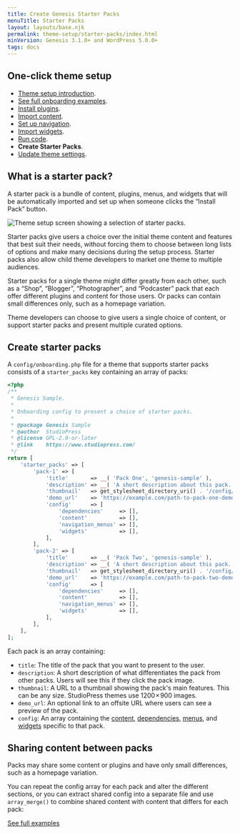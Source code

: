 ```yaml
---
title: Create Genesis Starter Packs
menuTitle: Starter Packs
layout: layouts/base.njk
permalink: theme-setup/starter-packs/index.html
minVersion: Genesis 3.1.0+ and WordPress 5.0.0+
tags: docs
---
```


## One-click theme setup

- <a href="{{ '/theme-setup/' | url }}">Theme setup introduction</a>.
- <a href="{{ '/theme-setup/onboarding-examples/' | url }}">See full onboarding examples</a>.
- <a href="{{ '/theme-setup/install-dependencies/' | url }}">Install plugins</a>.
- <a href="{{ '/theme-setup/import-content/' | url }}">Import content</a>.
- <a href="{{ '/theme-setup/import-menus/' | url }}">Set up navigation</a>.
- <a href="{{ '/theme-setup/import-widgets/' | url }}">Import widgets</a>.
- <a href="{{ '/theme-setup/run-code/' | url }}">Run code</a>.
- **Create Starter Packs**.
- <a href="{{ '/theme-setup/theme-settings/' | url }}">Update theme settings</a>.

## What is a starter pack?

A starter pack is a bundle of content, plugins, menus, and widgets that will be automatically imported and set up when someone clicks the “Install Pack” button.

<img src="{{ '/img/onboarding-starter-packs.jpg' | url }}" alt="Theme setup screen showing a selection of starter packs.">

Starter packs give users a choice over the initial theme content and features that best suit their needs, without forcing them to choose between long lists of options and make many decisions during the setup process. Starter packs also allow child theme developers to market one theme to multiple audiences.

Starter packs for a single theme might differ greatly from each other, such as a “Shop”, “Blogger”, “Photographer”, and “Podcaster” pack that each offer different plugins and content for those users. Or packs can contain small differences only, such as a homepage variation.

Theme developers can choose to give users a single choice of content, or support starter packs and present multiple curated options.

## Create starter packs

A `config/onboarding.php` file for a theme that supports starter packs consists of a `starter_packs` key containing an array of packs:

```php
<?php
/**
 * Genesis Sample.
 *
 * Onboarding config to present a choice of starter packs.
 *
 * @package Genesis Sample
 * @author  StudioPress
 * @license GPL-2.0-or-later
 * @link    https://www.studiopress.com/
 */
return [
	'starter_packs' => [
		'pack-1' => [
			'title'       => __( 'Pack One', 'genesis-sample' ),
			'description' => __( 'A short description about this pack.', 'genesis-sample' ),
			'thumbnail'   => get_stylesheet_directory_uri() . '/config/import/images/thumbnails/pack-1.jpg',
			'demo_url'    => 'https://example.com/path-to-pack-one-demo/',
			'config'      => [
				'dependencies'     => [],
				'content'          => [],
				'navigation_menus' => [],
				'widgets'          => [],
			],
		],
		'pack-2' => [
			'title'       => __( 'Pack Two', 'genesis-sample' ),
			'description' => __( 'A short description about this pack.', 'genesis-sample' ),
			'thumbnail'   => get_stylesheet_directory_uri() . '/config/import/images/thumbnails/pack-2.jpg',
			'demo_url'    => 'https://example.com/path-to-pack-two-demo/',
			'config'      => [
				'dependencies'     => [],
				'content'          => [],					
				'navigation_menus' => [],
				'widgets'          => [],
			],
		],
	],
];
```

Each pack is an array containing:

- `title`: The title of the pack that you want to present to the user.
- `description`: A short description of what differentiates the pack from other packs. Users will see this if they click the pack image.
- `thumbnail`: A URL to a thumbnail showing the pack's main features. This can be any size. StudioPress themes use 1200 × 900 images.
- `demo_url`: An optional link to an offsite URL where users can see a preview of the pack.
- `config`: An array containing the <a href="{{ '/theme-setup/import-content/' | url }}">content</a>, <a href="{{ '/theme-setup/install-dependencies/' | url }}">dependencies</a>, <a href="{{ '/theme-setup/import-menus/' | url }}">menus</a>, and <a href="{{ '/theme-setup/import-widgets/' | url }}">widgets</a> specific to that pack.

## Sharing content between packs

Packs may share some content or plugins and have only small differences, such as a homepage variation.

You can repeat the config array for each pack and alter the different sections, or you can extract shared config into a separate file and use `array_merge()` to combine shared content with content that differs for each pack:

<a class="button" href="{{ '/theme-setup/onboarding-examples/' | url }}">See full examples</a>
